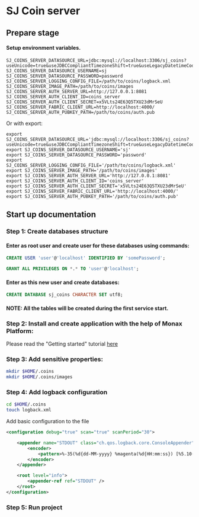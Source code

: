 # SJ Coin server

## Prepare stage
#### Setup environment variables.
```
SJ_COINS_SERVER_DATASOURCE_URL=jdbc:mysql://localhost:3306/sj_coins?useUnicode=true&useJDBCCompliantTimezoneShift=true&useLegacyDatetimeCode=false&serverTimezone=UTC&useSSL=false
SJ_COINS_SERVER_DATASOURCE_USERNAME=sj
SJ_COINS_SERVER_DATASOURCE_PASSWORD=password
SJ_COINS_SERVER_LOGGING_CONFIG_FILE=/path/to/coins/logback.xml
SJ_COINS_SERVER_IMAGE_PATH=/path/to/coins/images
SJ_COINS_SERVER_AUTH_SERVER_URL=http://127.0.0.1:8081
SJ_COINS_SERVER_AUTH_CLIENT_ID=coins_server
SJ_COINS_SERVER_AUTH_CLIENT_SECRET=x5VLts24E63Q5TXU23dMrSeU
SJ_COINS_SERVER_FABRIC_CLIENT_URL=http://localhost:4000/
SJ_COINS_SERVER_AUTH_PUBKEY_PATH=/path/to/coins/auth.pub
```
Or with export:
```
export SJ_COINS_SERVER_DATASOURCE_URL='jdbc:mysql://localhost:3306/sj_coins?useUnicode=true&useJDBCCompliantTimezoneShift=true&useLegacyDatetimeCode=false&serverTimezone=UTC&useSSL=false'
export SJ_COINS_SERVER_DATASOURCE_USERNAME='sj'
export SJ_COINS_SERVER_DATASOURCE_PASSWORD='password'
export SJ_COINS_SERVER_LOGGING_CONFIG_FILE='/path/to/coins/logback.xml'
export SJ_COINS_SERVER_IMAGE_PATH='/path/to/coins/images'
export SJ_COINS_SERVER_AUTH_SERVER_URL='http://127.0.0.1:8081'
export SJ_COINS_SERVER_AUTH_CLIENT_ID='coins_server'
export SJ_COINS_SERVER_AUTH_CLIENT_SECRET='x5VLts24E63Q5TXU23dMrSeU'
export SJ_COINS_SERVER_FABRIC_CLIENT_URL='http://localhost:4000/'
export SJ_COINS_SERVER_AUTH_PUBKEY_PATH='/path/to/coins/auth.pub'
```

## Start up documentation

### Step 1: Create databases structure

#### Enter as root user and create user for these databases using commands:

```sql
CREATE USER 'user'@'localhost' IDENTIFIED BY 'somePassword';

GRANT ALL PRIVILEGES ON *.* TO 'user'@'localhost';
```

#### Enter as this new user and create databases:

```sql
CREATE DATABASE sj_coins CHARACTER SET utf8;
```

#### NOTE: All the tables will be created during the first service start.

### Step 2: Install and create application with the help of Monax Platform:

Please read the "Getting started" tutorial [here](https://monax.io/docs/getting-started/)


### Step 3: Add sensitive properties:

```bash
mkdir $HOME/.coins
mkdir $HOME/.coins/images
```

### Step 4: Add logback configuration

```bash
cd $HOME/.coins
touch logback.xml
```

Add basic configuration to the file

```xml
<configuration debug="true" scan="true" scanPeriod="30">

    <appender name="STDOUT" class="ch.qos.logback.core.ConsoleAppender">
        <encoder>
            <pattern>%-35(%d{dd-MM-yyyy} %magenta(%d{HH:mm:ss}) [%5.10(%thread)]) %highlight(%-5level) %cyan(%logger{16}) - %msg%n</pattern>
        </encoder>
    </appender>

    <root level="info">
        <appender-ref ref="STDOUT" />
    </root>
</configuration>
```

### Step 5: Run project
